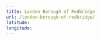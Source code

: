 ```yaml
---
title: London Borough of Redbridge
url: /london-borough-of-redbridge/
latitude: 
longitude: 
---
```

